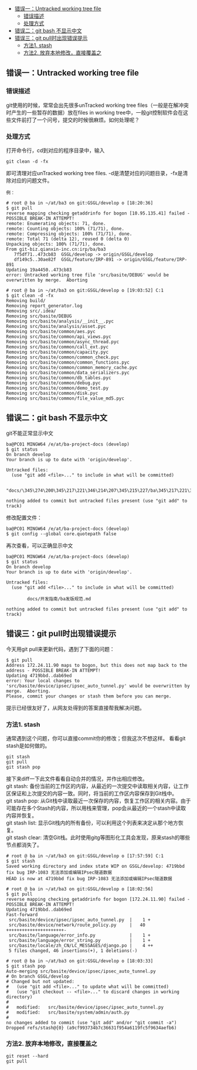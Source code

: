- [错误一：Untracked working tree file](#%e9%94%99%e8%af%af%e4%b8%80untracked-working-tree-file)
  - [错误描述](#%e9%94%99%e8%af%af%e6%8f%8f%e8%bf%b0)
  - [处理方式](#%e5%a4%84%e7%90%86%e6%96%b9%e5%bc%8f)
- [错误二：git bash 不显示中文](#%e9%94%99%e8%af%af%e4%ba%8cgit-bash-%e4%b8%8d%e6%98%be%e7%a4%ba%e4%b8%ad%e6%96%87)
- [错误三：git pull时出现错误提示](#%e9%94%99%e8%af%af%e4%b8%89git-pull%e6%97%b6%e5%87%ba%e7%8e%b0%e9%94%99%e8%af%af%e6%8f%90%e7%a4%ba)
  - [方法1. stash](#%e6%96%b9%e6%b3%951-stash)
  - [方法2. 放弃本地修改，直接覆盖之](#%e6%96%b9%e6%b3%952-%e6%94%be%e5%bc%83%e6%9c%ac%e5%9c%b0%e4%bf%ae%e6%94%b9%e7%9b%b4%e6%8e%a5%e8%a6%86%e7%9b%96%e4%b9%8b)

## 错误一：Untracked working tree file
### 错误描述
git使用的时候，常常会出先很多unTracked working tree files（一般是在解冲突时产生的一些暂存的数据）放在files in working tree中，一般git控制软件会在这些文件前打了一个问号，提交的时候很麻烦。如何处理呢？
### 处理方式
打开命令行，cd到对应的程序目录中，输入
```
git clean -d -fx
```
即可清理对应unTracked working tree files.
-d是清楚对应的问题目录，-fx是清除对应的问题文件。

```
例：

# root @ ba in ~/at/ba3 on git:GSGL/develop o [18:20:36] 
$ git pull
reverse mapping checking getaddrinfo for bogon [10.95.135.41] failed - POSSIBLE BREAK-IN ATTEMPT!
remote: Enumerating objects: 71, done.
remote: Counting objects: 100% (71/71), done.
remote: Compressing objects: 100% (71/71), done.
remote: Total 71 (delta 12), reused 0 (delta 0)
Unpacking objects: 100% (71/71), done.
From git-biz.qianxin-inc.cn:irp/ba/ba3
   7f5df71..473cb83  GSGL/develop -> origin/GSGL/develop
   df149c5..30ae82f  GSGL/feature/IRP-891 -> origin/GSGL/feature/IRP-891
Updating 19a4450..473cb83
error: Untracked working tree file 'src/basite/DEBUG' would be overwritten by merge.  Aborting

# root @ ba in ~/at/ba3 on git:GSGL/develop o [19:03:52] C:1
$ git clean -d -fx
Removing build/
Removing report_generator.log
Removing src/.idea/
Removing src/basite/DEBUG
Removing src/basite/analysis/__init__.pyc
Removing src/basite/analysis/asset.pyc
Removing src/basite/common/aes.pyc
Removing src/basite/common/api_views.pyc
Removing src/basite/common/async_thread.pyc
Removing src/basite/common/call_ext.pyc
Removing src/basite/common/capacity.pyc
Removing src/basite/common/common_check.pyc
Removing src/basite/common/common_functions.pyc
Removing src/basite/common/common_memory_cache.pyc
Removing src/basite/common/data_serializers.pyc
Removing src/basite/common/db_tables.pyc
Removing src/basite/common/debug.pyc
Removing src/basite/common/demo_test.py
Removing src/basite/common/disk.pyc
Removing src/basite/common/file_value_md5.pyc

```

## 错误二：git bash 不显示中文
git不能正常显示中文
```
ba@PC01 MINGW64 /e/at/ba-project-docs (develop)
$ git status
On branch develop
Your branch is up to date with 'origin/develop'.

Untracked files:
  (use "git add <file>..." to include in what will be committed)

        "docs/\345\274\200\345\217\221\346\214\207\345\215\227/ba\345\217\221\347\211\210\350\247\204\350\214\203.md"

nothing added to commit but untracked files present (use "git add" to track)
```
修改配置文件：
```
ba@PC01 MINGW64 /e/at/ba-project-docs (develop)
$ git config --global core.quotepath false
```
再次查看，可以正确显示中文
```
ba@PC01 MINGW64 /e/at/ba-project-docs (develop)
$ git status
On branch develop
Your branch is up to date with 'origin/develop'.

Untracked files:
  (use "git add <file>..." to include in what will be committed)

        docs/开发指南/ba发版规范.md

nothing added to commit but untracked files present (use "git add" to track)
```

## 错误三：git pull时出现错误提示
今天用git pull来更新代码，遇到了下面的问题：
```
$ git pull
Address 172.24.11.90 maps to bogon, but this does not map back to the address - POSSIBLE BREAK-IN ATTEMPT!
Updating 4719bbd..dab69ed
error: Your local changes to 'src/basite/device/ipsec/ipsec_auto_tunnel.py' would be overwritten by merge.  Aborting.
Please, commit your changes or stash them before you can merge.
```
提示已经很友好了，从网友处得到的答案直接帮我解决问题。  
### 方法1. stash  
通常遇到这个问题，你可以直接commit你的修改；但我这次不想这样。 
看看git stash是如何做的。  

```
git stash
git pull
git stash pop
```
接下来diff一下此文件看看自动合并的情况，并作出相应修改。  
git stash: 备份当前的工作区的内容，从最近的一次提交中读取相关内容，让工作区保证和上次提交的内容一致。同时，将当前的工作区内容保存到Git栈中。  
git stash pop: 从Git栈中读取最近一次保存的内容，恢复工作区的相关内容。由于可能存在多个Stash的内容，所以用栈来管理，pop会从最近的一个stash中读取内容并恢复。  
git stash list: 显示Git栈内的所有备份，可以利用这个列表来决定从那个地方恢复。  
git stash clear: 清空Git栈。此时使用gitg等图形化工具会发现，原来stash的哪些节点都消失了。  


```
# root @ ba in ~/at/ba3 on git:GSGL/develop o [17:57:59] C:1
$ git stash
Saved working directory and index state WIP on GSGL/develop: 4719bbd fix bug IRP-1083 无法添加或编辑IPsec隧道数据
HEAD is now at 4719bbd fix bug IRP-1083 无法添加或编辑IPsec隧道数据
```
```
# root @ ba in ~/at/ba3 on git:GSGL/develop o [18:02:56] 
$ git pull
reverse mapping checking getaddrinfo for bogon [172.24.11.90] failed - POSSIBLE BREAK-IN ATTEMPT!
Updating 4719bbd..dab69ed
Fast-forward
 src/basite/device/ipsec/ipsec_auto_tunnel.py  |    1 +
 src/basite/device/network/route_policy.py     |   40 ++++++++++++++++++++++-
 src/basite/language/error_info.py             |    1 +
 src/basite/language/error_string.py           |    1 +
 src/basite/locale/zh_CN/LC_MESSAGES/django.po |    4 ++
 5 files changed, 46 insertions(+), 1 deletions(-)
```
```
# root @ ba in ~/at/ba3 on git:GSGL/develop o [18:03:33] 
$ git stash pop
Auto-merging src/basite/device/ipsec/ipsec_auto_tunnel.py
# On branch GSGL/develop
# Changed but not updated:
#   (use "git add <file>..." to update what will be committed)
#   (use "git checkout -- <file>..." to discard changes in working directory)
#
#	modified:   src/basite/device/ipsec/ipsec_auto_tunnel.py
#	modified:   src/basite/system/admin/auth.py
#
no changes added to commit (use "git add" and/or "git commit -a")
Dropped refs/stash@{0} (a9cf993734b7c36631f954a6119fc5f9634aefb6)
```

### 方法2. 放弃本地修改，直接覆盖之
```
git reset --hard
git pull
```



























































